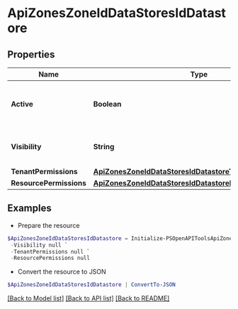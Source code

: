 # ApiZonesZoneIdDataStoresIdDatastore
## Properties

Name | Type | Description | Notes
------------ | ------------- | ------------- | -------------
**Active** | **Boolean** | Activate &#x60;true&#x60; or disable &#x60;false&#x60; the datastore | [optional] 
**Visibility** | **String** | Setting &#x60;private&#x60; or &#x60;public&#x60; | [optional] [default to "private"]
**TenantPermissions** | [**ApiZonesZoneIdDataStoresIdDatastoreTenantPermissions[]**](ApiZonesZoneIdDataStoresIdDatastoreTenantPermissions.md) |  | [optional] 
**ResourcePermissions** | [**ApiZonesZoneIdDataStoresIdDatastoreResourcePermissions**](ApiZonesZoneIdDataStoresIdDatastoreResourcePermissions.md) |  | [optional] 

## Examples

- Prepare the resource
```powershell
$ApiZonesZoneIdDataStoresIdDatastore = Initialize-PSOpenAPIToolsApiZonesZoneIdDataStoresIdDatastore  -Active null `
 -Visibility null `
 -TenantPermissions null `
 -ResourcePermissions null
```

- Convert the resource to JSON
```powershell
$ApiZonesZoneIdDataStoresIdDatastore | ConvertTo-JSON
```

[[Back to Model list]](../README.md#documentation-for-models) [[Back to API list]](../README.md#documentation-for-api-endpoints) [[Back to README]](../README.md)

